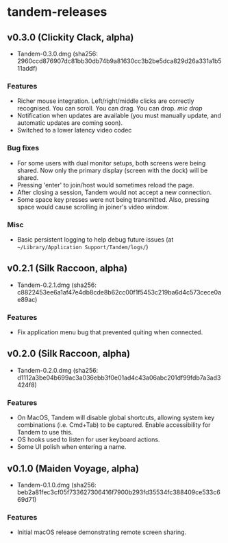 # tandem-releases


## v0.3.0 (Clickity Clack, alpha)

- Tandem-0.3.0.dmg (sha256: 2960ccd876907dc81bb30db74b9a81630cc3b2be5dca829d26a331a1b511addf)

### Features

- Richer mouse integration. Left/right/middle clicks are correctly recognised. You can scroll. You can drag. You can drop. *mic drop*
- Notification when updates are available (you must manually update, and automatic updates are coming soon).
- Switched to a lower latency video codec

### Bug fixes

- For some users with dual monitor setups, both screens were being shared. Now only the primary display (screen with the dock) will be shared.
- Pressing 'enter' to join/host would sometimes reload the page.
- After closing a session, Tandem would not accept a new connection.
- Some space key presses were not being transmitted. Also, pressing space would cause scrolling in joiner's video window.

### Misc

- Basic persistent logging to help debug future issues (at `~/Library/Application Support/Tandem/logs/`)


## v0.2.1 (Silk Raccoon, alpha)

- Tandem-0.2.1.dmg (sha256: c8822453ee6a1af47e4db8cde8b62cc00f1f5453c219ba6d4c573cece0ae89ac)

### Features

- Fix application menu bug that prevented quiting when connected.


## v0.2.0 (Silk Raccoon, alpha)

- Tandem-0.2.0.dmg (sha256: d1112a3be04b699ac3a036ebb3f0e01ad4c43a06abc201df99fdb7a3ad3424f8)

### Features

- On MacOS, Tandem will disable global shortcuts, allowing system key combinations (i.e. Cmd+Tab) to be captured. Enable accessibility for Tandem to use this.
- OS hooks used to listen for user keyboard actions.
- Some UI polish when entering a name.


## v0.1.0 (Maiden Voyage, alpha)

- Tandem-0.1.0.dmg (sha256: beb2a81fec3cf05f733627306416f7900b293fd35534fc388409ce533c669d71)

### Features

- Initial macOS release demonstrating remote screen sharing.
